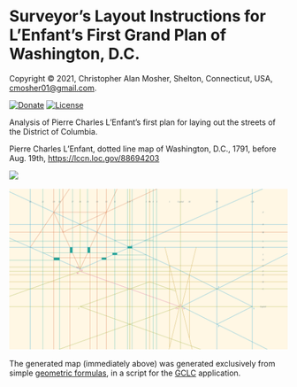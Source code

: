 # Surveyor’s Layout Instructions for L’Enfant’s First Grand Plan of Washington, D.C.

Copyright © 2021, Christopher Alan Mosher, Shelton, Connecticut, USA, <cmosher01@gmail.com>.

[![Donate](https://img.shields.io/badge/Donate-PayPal-green.svg)](https://www.paypal.com/cgi-bin/webscr?cmd=_s-xclick&hosted_button_id=CVSSQ2BWDCKQ2)
[![License](https://img.shields.io/github/license/cmosher01/LandGeom.svg)](https://www.gnu.org/licenses/gpl.html)

Analysis of Pierre Charles L’Enfant’s first plan for laying out the streets of the District of Columbia.

Pierre Charles L’Enfant, dotted line map of Washington, D.C., 1791, before Aug. 19th, https://lccn.loc.gov/88694203

![](https://mosher.mine.nu/images/history/dc/lenfant_dc.ptif/full/full/0/default.jpg)

![](./lenfant_dc.svg)

The generated map (immediately above) was generated exclusively from simple
[geometric formulas](./lenfant_dc.gcl),
in a script for the [GCLC](https://github.com/janicicpredrag/gclc) application.
